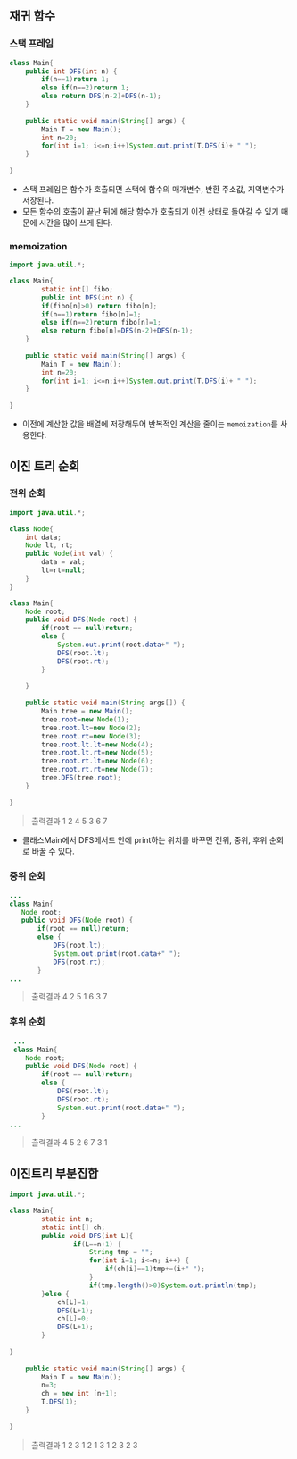 ## 재귀 함수
### 스택 프레임 
```java
class Main{
	public int DFS(int n) {
		if(n==1)return 1;
		else if(n==2)return 1;
		else return DFS(n-2)+DFS(n-1);
	}
	
	public static void main(String[] args) {
		Main T = new Main();
		int n=20;
		for(int i=1; i<=n;i++)System.out.print(T.DFS(i)+ " ");
	}
	
}
```
* 스택 프레임은 함수가 호출되면 스택에 함수의 매개변수, 반환 주소값, 지역변수가 저장된다.
* 모든 함수의 호출이 끝난 뒤에 해당 함수가 호출되기 이전 상태로 돌아갈 수 있기 때문에 시간을 많이 쓰게 된다.

### memoization
```java
import java.util.*;

class Main{
		static int[] fibo;
		public int DFS(int n) {
		if(fibo[n]>0) return fibo[n];
		if(n==1)return fibo[n]=1;
		else if(n==2)return fibo[n]=1;
		else return fibo[n]=DFS(n-2)+DFS(n-1);
	}
	
	public static void main(String[] args) {
		Main T = new Main();
		int n=20;
		for(int i=1; i<=n;i++)System.out.print(T.DFS(i)+ " ");
	}
	
}

```
* 이전에 계산한 값을 배열에 저장해두어 반복적인 계산을 줄이는 `memoization`를 사용한다.



## 이진 트리 순회
### 전위 순회
```java
import java.util.*;

class Node{
	int data;
	Node lt, rt;
	public Node(int val) {
		data = val;
		lt=rt=null;
	}
}

class Main{	
	Node root;
	public void DFS(Node root) {
		if(root == null)return;
		else {
			System.out.print(root.data+" ");
			DFS(root.lt);
			DFS(root.rt);
		}
		
	}
	
	public static void main(String args[]) {
		Main tree = new Main();
		tree.root=new Node(1);
		tree.root.lt=new Node(2);
		tree.root.rt=new Node(3);
		tree.root.lt.lt=new Node(4);
		tree.root.lt.rt=new Node(5);
		tree.root.rt.lt=new Node(6);
		tree.root.rt.rt=new Node(7);
		tree.DFS(tree.root);
	}
	
}
```

> 출력결과
> 1 2 4 5 3 6 7 

* 클래스Main에서 DFS메서드 안에 print하는 위치를 바꾸면 전위, 중위, 후위 순회로 바꿀 수 있다.

### 중위 순회 
 
 ```java
 ...
 class Main{	
	Node root;
	public void DFS(Node root) {
		if(root == null)return;
		else {
			DFS(root.lt);
			System.out.print(root.data+" ");
			DFS(root.rt);
		}
...
 ```

>출력결과
>4 2 5 1 6 3 7 
### 후위 순회 

```java
 ...
 class Main{	
	Node root;
	public void DFS(Node root) {
		if(root == null)return;
		else {
			DFS(root.lt);
			DFS(root.rt);
			System.out.print(root.data+" ");
		}
...
 ```
>출력결과
>4 5 2 6 7 3 1 

## 이진트리 부분집합 
```java
import java.util.*;

class Main{
		static int n;
		static int[] ch;
		public void DFS(int L){
				if(L==n+1) {
					String tmp = "";
					for(int i=1; i<=n; i++) {
						if(ch[i]==1)tmp+=(i+" ");
					}
					if(tmp.length()>0)System.out.println(tmp);
		}else {
			ch[L]=1;
			DFS(L+1);
			ch[L]=0;
			DFS(L+1);
		}
			
}
	
	public static void main(String[] args) {
		Main T = new Main();
		n=3;
		ch = new int [n+1];
		T.DFS(1);
	}
	
}


```
>출력결과
>1 2 3 
1 2 
1 3 
1 
2 3 
2 
3 
